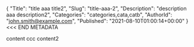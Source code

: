 {
    "Title": "title aaa title2",
    "Slug": "title-aaa-2",
    "Description": "description aaa description2",
    "Categories": "categories,cata,catb",
    "AuthorId": "john.smith@example.com",
    "Published": "2021-08-10T01:00:14+00:00"
}
<<< END METADATA

content ccc content2